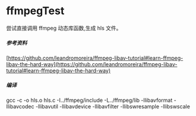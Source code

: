 # ffmpegTest
尝试直接调用 ffmpeg 动态库函数,生成 hls 文件。

##### 参考资料
[https://github.com/leandromoreira/ffmpeg-libav-tutorial#learn-ffmpeg-libav-the-hard-way](https://github.com/leandromoreira/ffmpeg-libav-tutorial#learn-ffmpeg-libav-the-hard-way)

##### 编译
gcc -c -o hls.o hls.c -I../ffmpeg/include -L../ffmpeg/lib -llibavformat -llibavcodec -llibavutil -llibavdevice -llibavfilter -llibswresample -llibswscale
